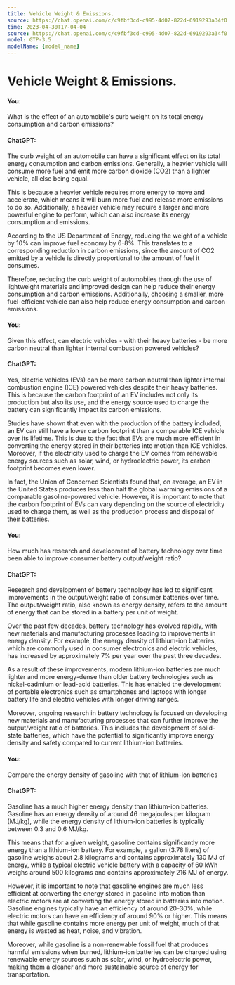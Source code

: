 ```yaml
---
title: Vehicle Weight & Emissions.
source: https://chat.openai.com/c/c9fbf3cd-c995-4d07-822d-6919293a34f0
time: 2023-04-30T17-04-04
source: https://chat.openai.com/c/c9fbf3cd-c995-4d07-822d-6919293a34f0
model: GTP-3.5
modelName: {model_name}
---
```


# Vehicle Weight & Emissions.

#### You:
What is the effect of an automobile's curb weight on its total energy consumption and carbon emissions?

#### ChatGPT:
The curb weight of an automobile can have a significant effect on its total energy consumption and carbon emissions. Generally, a heavier vehicle will consume more fuel and emit more carbon dioxide (CO2) than a lighter vehicle, all else being equal.

This is because a heavier vehicle requires more energy to move and accelerate, which means it will burn more fuel and release more emissions to do so. Additionally, a heavier vehicle may require a larger and more powerful engine to perform, which can also increase its energy consumption and emissions.

According to the US Department of Energy, reducing the weight of a vehicle by 10% can improve fuel economy by 6-8%. This translates to a corresponding reduction in carbon emissions, since the amount of CO2 emitted by a vehicle is directly proportional to the amount of fuel it consumes.

Therefore, reducing the curb weight of automobiles through the use of lightweight materials and improved design can help reduce their energy consumption and carbon emissions. Additionally, choosing a smaller, more fuel-efficient vehicle can also help reduce energy consumption and carbon emissions.


#### You:
Given this effect, can electric vehicles - with their heavy batteries - be more carbon neutral than lighter internal combustion powered vehicles?

#### ChatGPT:
Yes, electric vehicles (EVs) can be more carbon neutral than lighter internal combustion engine (ICE) powered vehicles despite their heavy batteries. This is because the carbon footprint of an EV includes not only its production but also its use, and the energy source used to charge the battery can significantly impact its carbon emissions.

Studies have shown that even with the production of the battery included, an EV can still have a lower carbon footprint than a comparable ICE vehicle over its lifetime. This is due to the fact that EVs are much more efficient in converting the energy stored in their batteries into motion than ICE vehicles. Moreover, if the electricity used to charge the EV comes from renewable energy sources such as solar, wind, or hydroelectric power, its carbon footprint becomes even lower.

In fact, the Union of Concerned Scientists found that, on average, an EV in the United States produces less than half the global warming emissions of a comparable gasoline-powered vehicle. However, it is important to note that the carbon footprint of EVs can vary depending on the source of electricity used to charge them, as well as the production process and disposal of their batteries.


#### You:
How much has research and development of battery technology over time been able to improve consumer battery output/weight ratio? 

#### ChatGPT:
Research and development of battery technology has led to significant improvements in the output/weight ratio of consumer batteries over time. The output/weight ratio, also known as energy density, refers to the amount of energy that can be stored in a battery per unit of weight.

Over the past few decades, battery technology has evolved rapidly, with new materials and manufacturing processes leading to improvements in energy density. For example, the energy density of lithium-ion batteries, which are commonly used in consumer electronics and electric vehicles, has increased by approximately 7% per year over the past three decades.

As a result of these improvements, modern lithium-ion batteries are much lighter and more energy-dense than older battery technologies such as nickel-cadmium or lead-acid batteries. This has enabled the development of portable electronics such as smartphones and laptops with longer battery life and electric vehicles with longer driving ranges.

Moreover, ongoing research in battery technology is focused on developing new materials and manufacturing processes that can further improve the output/weight ratio of batteries. This includes the development of solid-state batteries, which have the potential to significantly improve energy density and safety compared to current lithium-ion batteries.


#### You:
Compare the energy density of gasoline with that of lithium-ion batteries

#### ChatGPT:
Gasoline has a much higher energy density than lithium-ion batteries. Gasoline has an energy density of around 46 megajoules per kilogram (MJ/kg), while the energy density of lithium-ion batteries is typically between 0.3 and 0.6 MJ/kg.

This means that for a given weight, gasoline contains significantly more energy than a lithium-ion battery. For example, a gallon (3.78 liters) of gasoline weighs about 2.8 kilograms and contains approximately 130 MJ of energy, while a typical electric vehicle battery with a capacity of 60 kWh weighs around 500 kilograms and contains approximately 216 MJ of energy.

However, it is important to note that gasoline engines are much less efficient at converting the energy stored in gasoline into motion than electric motors are at converting the energy stored in batteries into motion. Gasoline engines typically have an efficiency of around 20-30%, while electric motors can have an efficiency of around 90% or higher. This means that while gasoline contains more energy per unit of weight, much of that energy is wasted as heat, noise, and vibration.

Moreover, while gasoline is a non-renewable fossil fuel that produces harmful emissions when burned, lithium-ion batteries can be charged using renewable energy sources such as solar, wind, or hydroelectric power, making them a cleaner and more sustainable source of energy for transportation.

